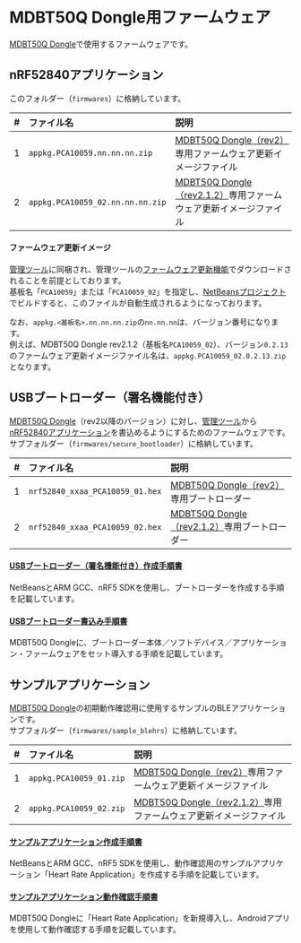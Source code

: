 # MDBT50Q Dongle用ファームウェア

[MDBT50Q Dongle](../../FIDO2Device/MDBT50Q_Dongle/README.md)で使用するファームウェアです。

## nRF52840アプリケーション

このフォルダー（`firmwares`）に格納しています。

| # |ファイル名 |説明 |
|:-:|:-|:-|
|1|`appkg.PCA10059.nn.nn.nn.zip`|[MDBT50Q Dongle（rev2）](../../FIDO2Device/MDBT50Q_Dongle/pcb_rev2/README.md)専用ファームウェア更新イメージファイル|
|2|`appkg.PCA10059_02.nn.nn.nn.zip`|[MDBT50Q Dongle（rev2.1.2）](../../FIDO2Device/MDBT50Q_Dongle/pcb_rev2_1_2/README.md)専用ファームウェア更新イメージファイル|

#### ファームウェア更新イメージ

[管理ツール](../../MaintenanceTool)に同梱され、管理ツールの[ファームウェア更新機能](../../MaintenanceTool/macOSApp/DFUFUNC.md)でダウンロードされることを前提としております。<br>
基板名「`PCA10059`」または「`PCA10059_02`」を指定し、[NetBeansプロジェクト](../../nRF52840_app/examples/diverta)でビルドすると、このファイルが自動生成されるようになっております。

なお、`appkg.<基板名>.nn.nn.nn.zip`の`nn.nn.nn`は、バージョン番号になります。<br>
例えば、MDBT50Q Dongle rev2.1.2（基板名`PCA10059_02`）、バージョン`0.2.13`のファームウェア更新イメージファイル名は、`appkg.PCA10059_02.0.2.13.zip`となります。

## USBブートローダー（署名機能付き）

[MDBT50Q Dongle](../../FIDO2Device/MDBT50Q_Dongle/README.md)（rev2以降のバージョン）に対し、[管理ツール](../../MaintenanceTool)から[nRF52840アプリケーション](../../nRF52840_app/README.md)を書込めるようにするためのファームウェアです。<br>
サブフォルダー（`firmwares/secure_bootloader`）に格納しています。

| # |ファイル名 |説明 |
|:-:|:-|:-|
|1|`nrf52840_xxaa_PCA10059_01.hex`|[MDBT50Q Dongle（rev2）](../../FIDO2Device/MDBT50Q_Dongle/pcb_rev2/README.md)専用ブートローダー|
|2|`nrf52840_xxaa_PCA10059_02.hex`|[MDBT50Q Dongle（rev2.1.2）](../../FIDO2Device/MDBT50Q_Dongle/pcb_rev2_1_2/README.md)専用ブートローダー|

#### [USBブートローダー（署名機能付き）作成手順書](../../nRF52840_app/firmwares/secure_bootloader/BUILDSBL.md)
NetBeansとARM GCC、nRF5 SDKを使用し、ブートローダーを作成する手順を記載しています。

#### [USBブートローダー書込み手順書](../../nRF52840_app/firmwares/secure_bootloader/WRITESBL.md)
MDBT50Q Dongleに、ブートローダー本体／ソフトデバイス／アプリケーション・ファームウェアをセット導入する手順を記載しています。

## サンプルアプリケーション

[MDBT50Q Dongle](../../FIDO2Device/MDBT50Q_Dongle/README.md)の初期動作確認用に使用するサンプルのBLEアプリケーションです。<br>
サブフォルダー（`firmwares/sample_blehrs`）に格納しています。

| # |ファイル名 |説明 |
|:-:|:-|:-|
|1|`appkg.PCA10059_01.zip`|[MDBT50Q Dongle（rev2）](../../FIDO2Device/MDBT50Q_Dongle/pcb_rev2/README.md)専用ファームウェア更新イメージファイル|
|2|`appkg.PCA10059_02.zip`|[MDBT50Q Dongle（rev2.1.2）](../../FIDO2Device/MDBT50Q_Dongle/pcb_rev2_1_2/README.md)専用ファームウェア更新イメージファイル|

#### [サンプルアプリケーション作成手順書](../../nRF52840_app/firmwares/sample_blehrs/BUILDHRS.md)
NetBeansとARM GCC、nRF5 SDKを使用し、動作確認用のサンプルアプリケーション「Heart Rate Application」を作成する手順を記載しています。

#### [サンプルアプリケーション動作確認手順書](../../nRF52840_app/firmwares/sample_blehrs/WRITEHRS.md)
MDBT50Q Dongleに「Heart Rate Application」を新規導入し、Androidアプリを使用して動作確認する手順を記載しています。
